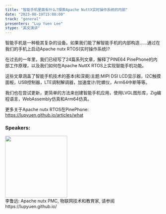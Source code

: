 ```yaml
---
title: "智能手机里面有什么?探索Apache NuttX实时操作系统的内部"
date: "2023-08-19T15:00:00" 
track: "general"
presenters: "Lup Yuen Lee"
stype: "英文演讲"
---
```

智能手机是一种极其复杂的设备。如果我们能了解智能手机的内部构造……通过在我们的手机上启动Apache nutx RTOS(实时操作系统)?

在过去的一年里，我们已经写了24篇系列文章，解释了PINE64 PinePhone的内部工作原理，以及我们如何在Apache NuttX RTOS上实现智能手机功能。

这些文章涵盖了智能手机技术的基本(和深奥)主题:MIPI DSI LCD显示器，I2C触摸面板，USB控制器，LTE调制解调器，加速度计/陀螺仪，Arm64中断等等。

我们也在尝试更新，更简单的方法来创建智能手机应用，使用LVGL图形库，Zig编程语言，WebAssembly仿真和Arm64仿真。

更多关于Apache nutx RTOS在PinePhone: https://lupyuen.github.io/articles/what
 ### Speakers: 
 <img src="https://img.bagevent.com/resource/20230607/1006052560.jpg" width="200" /><br>李鲁远: Apache nutx PMC, 物联网技术和教育家, 请参阅https://lupyuen.github.io/
 <br><br>